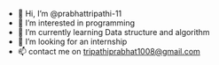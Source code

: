 - 👋 Hi, I’m @prabhattripathi-11
- 👀 I’m interested in programming
- 🌱 I’m currently learning Data structure and algorithm
- 💞️ I’m looking for an internship
- 📫 contact me on tripathiprabhat1008@gmail.com
  

<!---
prabhattripathi-11/prabhattripathi-11 is a ✨ special ✨ repository because its `README.md` (this file) appears on your GitHub profile.
You can click the Preview link to take a look at your changes.
--->
